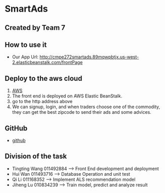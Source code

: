 # SmartAds
## Created by Team 7
## How to use it
+ Our App Url: http://cmpe272smartads.89mqwpbtjx.us-west-2.elasticbeanstalk.com/frontPage
## Deploy to the aws cloud
1. [AWS](http://cmpe272smartads.89mqwpbtjx.us-west-2.elasticbeanstalk.com/service)
2. The front end is deployed  on AWS Elastic BeanStalk.
3. go to the http address above
4. We can signup, login, and when traders choose one of the commodity, they can get the best zipcode to send their ads and some advices.

## GitHub
+ [github](https://github.com/SJSU272Lab/Fall16-Team7)

## Division of the task
+ Tingting Wang 011492884 --> Front End development and deployment
+ Hui Wan 011493716 --> Database Operation and unit test
+ Qi Li 011168352 --> Implement ALS recommendation model
+ Jiheng Lu 010834239 --> Train model, predict and analyze result
